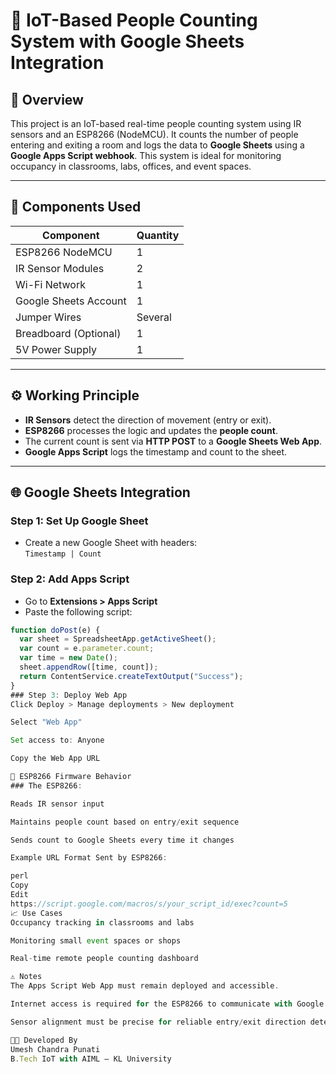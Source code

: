 
# 👥 IoT-Based People Counting System with Google Sheets Integration

## 📘 Overview

This project is an IoT-based real-time people counting system using IR sensors and an ESP8266 (NodeMCU). It counts the number of people entering and exiting a room and logs the data to **Google Sheets** using a **Google Apps Script webhook**. This system is ideal for monitoring occupancy in classrooms, labs, offices, and event spaces.

---

## 🔧 Components Used

| Component               | Quantity |
|------------------------|----------|
| ESP8266 NodeMCU        | 1        |
| IR Sensor Modules      | 2        |
| Wi-Fi Network          | 1        |
| Google Sheets Account  | 1        |
| Jumper Wires           | Several  |
| Breadboard (Optional)  | 1        |
| 5V Power Supply        | 1        |

---

## ⚙️ Working Principle

- **IR Sensors** detect the direction of movement (entry or exit).
- **ESP8266** processes the logic and updates the **people count**.
- The current count is sent via **HTTP POST** to a **Google Sheets Web App**.
- **Google Apps Script** logs the timestamp and count to the sheet.

---

## 🌐 Google Sheets Integration

### Step 1: Set Up Google Sheet
- Create a new Google Sheet with headers:  
  `Timestamp | Count`

### Step 2: Add Apps Script
- Go to **Extensions > Apps Script**
- Paste the following script:

```javascript
function doPost(e) {
  var sheet = SpreadsheetApp.getActiveSheet();
  var count = e.parameter.count;
  var time = new Date();
  sheet.appendRow([time, count]);
  return ContentService.createTextOutput("Success");
}
### Step 3: Deploy Web App
Click Deploy > Manage deployments > New deployment

Select "Web App"

Set access to: Anyone

Copy the Web App URL

📲 ESP8266 Firmware Behavior
### The ESP8266:

Reads IR sensor input

Maintains people count based on entry/exit sequence

Sends count to Google Sheets every time it changes

Example URL Format Sent by ESP8266:

perl
Copy
Edit
https://script.google.com/macros/s/your_script_id/exec?count=5
📈 Use Cases
Occupancy tracking in classrooms and labs

Monitoring small event spaces or shops

Real-time remote people counting dashboard

⚠️ Notes
The Apps Script Web App must remain deployed and accessible.

Internet access is required for the ESP8266 to communicate with Google Sheets.

Sensor alignment must be precise for reliable entry/exit direction detection.

👨‍💻 Developed By
Umesh Chandra Punati
B.Tech IoT with AIML – KL University

